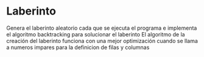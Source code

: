 # Laberinto
Genera el laberinto aleatorio cada que se ejecuta el programa e implementa el algoritmo backtracking para solucionar el laberinto
El algoritmo de la creación del laberinto funciona con una mejor optimización cuando se llama a numeros impares para la definicion de filas y columnas
